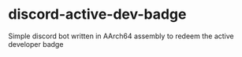 # discord-active-dev-badge
Simple discord bot written in AArch64 assembly to redeem the active developer badge
